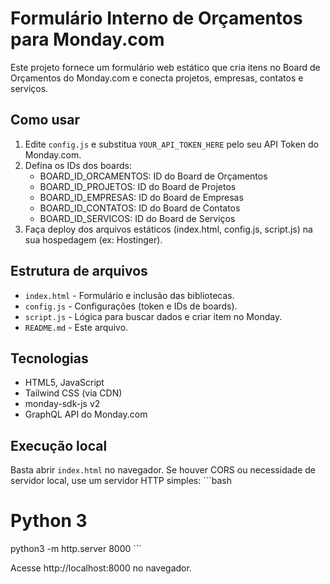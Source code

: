 # Formulário Interno de Orçamentos para Monday.com

Este projeto fornece um formulário web estático que cria itens no Board de Orçamentos do Monday.com e conecta projetos, empresas, contatos e serviços.

## Como usar

1. Edite `config.js` e substitua `YOUR_API_TOKEN_HERE` pelo seu API Token do Monday.com.
2. Defina os IDs dos boards:
   - BOARD_ID_ORCAMENTOS: ID do Board de Orçamentos
   - BOARD_ID_PROJETOS: ID do Board de Projetos
   - BOARD_ID_EMPRESAS: ID do Board de Empresas
   - BOARD_ID_CONTATOS: ID do Board de Contatos
   - BOARD_ID_SERVICOS: ID do Board de Serviços
3. Faça deploy dos arquivos estáticos (index.html, config.js, script.js) na sua hospedagem (ex: Hostinger).

## Estrutura de arquivos

- `index.html` - Formulário e inclusão das bibliotecas.
- `config.js` - Configurações (token e IDs de boards).
- `script.js` - Lógica para buscar dados e criar item no Monday.
- `README.md` - Este arquivo.

## Tecnologias

- HTML5, JavaScript
- Tailwind CSS (via CDN)
- monday-sdk-js v2
- GraphQL API do Monday.com

## Execução local

Basta abrir `index.html` no navegador. Se houver CORS ou necessidade de servidor local, use um servidor HTTP simples:
\`\`\`bash
# Python 3
python3 -m http.server 8000
\`\`\`

Acesse http://localhost:8000 no navegador.
